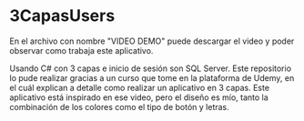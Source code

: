 # 3CapasUsers

En el archivo con nombre "VIDEO DEMO" puede descargar el video y poder observar como trabaja este aplicativo.

Usando C# con 3 capas e inicio de sesión son SQL Server.
Este repositorio lo pude realizar gracias a un curso que tome en la plataforma de Udemy, en el cuál explican a detalle como realizar un aplicativo en 3 capas.
Este aplicativo está inspirado en ese video, pero el diseño es mío, tanto la combinación de los colores como el tipo de botón y letras.
